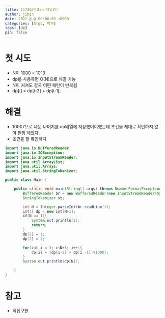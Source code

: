 ```yaml
---
title: 11726번(2xn 타일링)
author: jimin
date: 2022-@-@ 00:00:00 +0900
categories: [Algo, 백준]
tags: [dp]
pin: false
---
```


# 첫 시도

 - N이 1000 = 10^3
 - dp를 사용하면 O(N)으로 해결 가능
 - N이 커져도 결국 어떤 패턴이 반복됨
 - dp[i] = dp[i-2] + dp[i-1];

# 해결

 - 10007으로 나눈 나머지를 dp배열에 저장했어야했는데 조건을 제대로 확인하지 않아 한참 헤맸다.
 - 조건을 잘 확인하자

```java
import java.io.BufferedReader;
import java.io.IOException;
import java.io.InputStreamReader;
import java.util.ArrayList;
import java.util.Arrays;
import java.util.StringTokenizer;

public class Main {

    public static void main(String[] args) throws NumberFormatException, IOException {
        BufferedReader br = new BufferedReader(new InputStreamReader(System.in));
        StringTokenizer st;

        int N = Integer.parseInt(br.readLine());
        int[] dp = new int[N+1];
        if(N == 1){
            System.out.println(1);
            return;
        }
        dp[1] = 1;
        dp[2] = 2;

        for(int i = 3; i<N+1; i++){
            dp[i] = (dp[i-2] + dp[i -1])%10007;
        }
        System.out.println(dp[N]);

    }
}
```

# 참고

 - 직접구현
